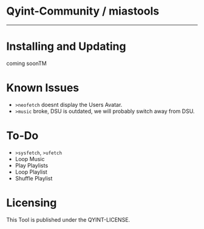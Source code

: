 # Qyint-Community / miastools
- - -

# Installing and Updating
coming soonTM

# Known Issues
- `>neofetch` doesnt display the Users Avatar.
- `>music` broke, DSU is outdated, we will probably switch away from DSU.
# To-Do
- `>sysfetch`, `>ufetch`
- Loop Music
- Play Playlists
- Loop Playlist
- Shuffle Playlist

# Licensing
This Tool is published under the QYINT-LICENSE.

